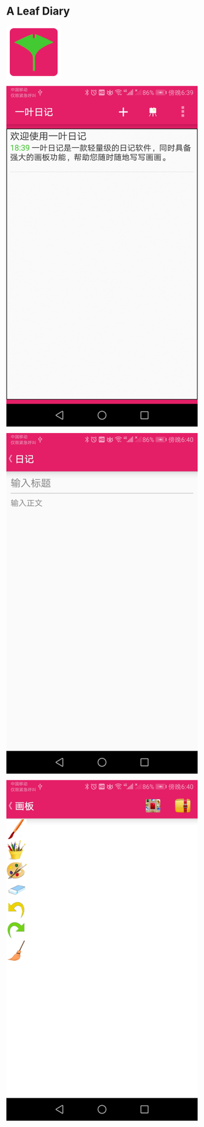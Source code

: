# A Leaf Diary

![image](https://github.com/linc2017/A-Leaf-Diary/blob/master/aleaf/src/main/res/drawable-xxhdpi/ic_launcher.png)

![image](https://github.com/linc2017/A-Leaf-Diary/blob/master/Screenshot_20190113-183955.jpg)

![image](https://github.com/linc2017/A-Leaf-Diary/blob/master/Screenshot_20190113-184002.jpg)

![image](https://github.com/linc2017/A-Leaf-Diary/blob/master/Screenshot_20190113-184010.jpg)
